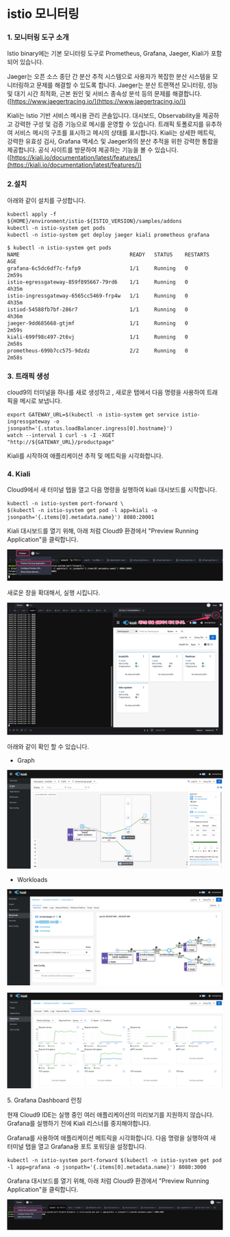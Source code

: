 # istio 모니터링

### 1. 모니터링 도구 소개&#x20;

Istio binary에는 기본 모니터링 도구로 Prometheus, Grafana, Jaeger, Kiali가 포함되어 있습니다.&#x20;

Jaeger는 오픈 소스 종단 간 분산 추적 시스템으로 사용자가 복잡한 분산 시스템을 모니터링하고 문제를 해결할 수 있도록 합니다. Jaeger는 분산 트랜잭션 모니터링, 성능 및 대기 시간 최적화, 근본 원인 및 서비스 종속성 분석 등의 문제를 해결합니다. ([https://www.jaegertracing.io/](https://www.jaegertracing.io/))

Kiali는 Istio 기반 서비스 메시용 관리 콘솔입니다. 대시보드, Observability을 제공하고 강력한 구성 및 검증 기능으로 메시를 운영할 수 있습니다. 트래픽 토폴로지를 유추하여 서비스 메시의 구조를 표시하고 메시의 상태를 표시합니다. Kiali는 상세한 메트릭, 강력한 유효성 검사, Grafana 액세스 및 Jaeger와의 분산 추적을 위한 강력한 통합을 제공합니다. 공식 사이트를 방문하여 제공하는 기능을 볼 수 있습니다. ([https://kiali.io/documentation/latest/features/](https://kiali.io/documentation/latest/features/))

### 2.설치&#x20;

아래와 같이 설치를 구성합니다.

```
kubectl apply -f ${HOME}/environment/istio-${ISTIO_VERSION}/samples/addons
kubectl -n istio-system get pods
kubectl -n istio-system get deploy jaeger kiali prometheus grafana

```

```
$ kubectl -n istio-system get pods
NAME                                    READY   STATUS    RESTARTS   AGE
grafana-6c5dc6df7c-fxfp9                1/1     Running   0          2m59s
istio-egressgateway-859f895667-79rd6    1/1     Running   0          4h35m
istio-ingressgateway-6565cc5469-frp4w   1/1     Running   0          4h35m
istiod-54588fb7bf-286r7                 1/1     Running   0          4h36m
jaeger-9dd685668-gtjmf                  1/1     Running   0          2m59s
kiali-699f98c497-2t6vj                  1/1     Running   0          2m58s
prometheus-699b7cc575-9dzdz             2/2     Running   0          2m58s
```

### 3. 트래픽 생성&#x20;

cloud9의 터미널을 하나를 새로 생성하고 , 새로운 탭에서 다음 명령을 사용하여 트래픽을 메시로 보냅니다.

```
export GATEWAY_URL=$(kubectl -n istio-system get service istio-ingressgateway -o jsonpath='{.status.loadBalancer.ingress[0].hostname}')
watch --interval 1 curl -s -I -XGET "http://${GATEWAY_URL}/productpage"

```

Kiali를 시작하여 애플리케이션 추적 및 메트릭을 시각화합니다.

### 4. Kiali&#x20;

Cloud9에서 새 터미널 탭을 열고 다음 명령을 실행하여 kiali 대시보드를 시작합니다.&#x20;

```
kubectl -n istio-system port-forward \
$(kubectl -n istio-system get pod -l app=kiali -o jsonpath='{.items[0].metadata.name}') 8080:20001

```

Kiali 대시보드를 열기 위해, 아래 처럼 Cloud9 환경에서 "Preview Running Application"을 클릭합니다.&#x20;

![](<../../.gitbook/assets/image (237).png>)

새로운 창을 확대해서, 실행 시킵니다.&#x20;

![](<../../.gitbook/assets/image (239) (1).png>)

아래와 같이 확인 할 수 있습니다.&#x20;

* Graph

![](<../../.gitbook/assets/image (220).png>)

* Workloads

![](<../../.gitbook/assets/image (226).png>)

![](<../../.gitbook/assets/image (236).png>)

5\. Grafana Dashboard 런칭

현재 Cloud9 IDE는 실행 중인 여러 애플리케이션의 미리보기를 지원하지 않습니다. Grafana를 실행하기 전에 Kiali 리스너를 중지해야합니다.&#x20;

Grafana를 사용하여 애플리케이션 메트릭을 시각화합니다. 다음 명령을 실행하여 새 터미널 탭을 열고 Grafana용 포트 포워딩을 설정합니다.

```
kubectl -n istio-system port-forward $(kubectl -n istio-system get pod -l app=grafana -o jsonpath='{.items[0].metadata.name}') 8080:3000

```

Grafana 대시보드를 열기 위해, 아래 처럼 Cloud9 환경에서 "Preview Running Application"을 클릭합니다.&#x20;

![](<../../.gitbook/assets/image (240).png>)
